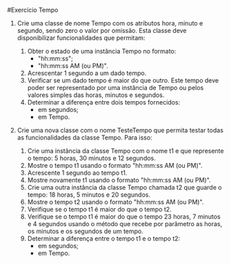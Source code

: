 #Exercício Tempo

1. Crie uma classe de nome Tempo com os atributos hora, minuto e segundo, sendo zero o valor por omissão. Esta classe deve disponibilizar funcionalidades que permitam:
	1. Obter o estado de uma instância Tempo no formato:
		* "hh:mm:ss";
		* "hh:mm:ss AM (ou PM)".
	2. Acrescentar 1 segundo a um dado tempo.
	3. Verificar se um dado tempo é maior do que outro. Este tempo deve poder ser representado por uma instância de Tempo ou pelos valores simples das horas, minutos e segundos.
	4. Determinar a diferença entre dois tempos fornecidos:
		* em segundos;
		* em Tempo.
		
		
2. Crie uma nova classe com o nome TesteTempo que permita testar todas as funcionalidades da classe Tempo. Para isso: 
	1. Crie uma instância da classe Tempo com o nome t1 e que represente o tempo: 5 horas, 30 minutos e 12 segundos.
	2. Mostre o tempo t1 usando o formato "hh:mm:ss AM (ou PM)". 
	3. Acrescente 1 segundo ao tempo t1.
	4. Mostre novamente t1 usando o formato "hh:mm:ss AM (ou PM)".
	5. Crie uma outra instância da classe Tempo chamada t2 que guarde o tempo: 18 horas, 5 minutos e 20 segundos.
	6. Mostre o tempo t2 usando o formato "hh:mm:ss AM (ou PM)".
	7. Verifique se o tempo t1 é maior do que o tempo t2.
	8. Verifique se o tempo t1 é maior do que o tempo 23 horas, 7 minutos e 4 segundos usando o método que recebe por parâmetro as horas, os minutos e os segundos de um tempo.
	9. Determinar a diferença entre o tempo t1 e o tempo t2:
		* em segundos;
		* em Tempo.
